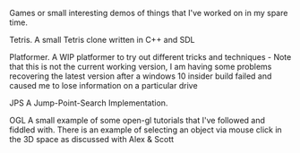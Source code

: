 Games or small interesting demos of things that I've worked on in my spare time.

Tetris.
A small Tetris clone written in C++ and SDL 

Platformer.
A WIP platformer to try out different tricks and techniques - Note that this is not the current working version, I am having some problems recovering the latest version after a windows 10 insider build failed and caused me to lose information on a particular drive

JPS
A Jump-Point-Search Implementation.

OGL
A small example of some open-gl tutorials that I've followed and fiddled with.
There is an example of selecting an object via mouse click in the 3D space as discussed with Alex & Scott
